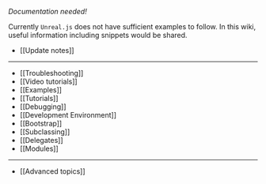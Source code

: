 _Documentation needed!_

Currently `Unreal.js` does not have sufficient examples to follow. In this wiki, useful information including snippets would be shared.

- [[Update notes]]

***

- [[Troubleshooting]]
- [[Video tutorials]]
- [[Examples]]
- [[Tutorials]]
- [[Debugging]]
- [[Development Environment]]
- [[Bootstrap]]
- [[Subclassing]]
- [[Delegates]]
- [[Modules]]

***

- [[Advanced topics]]